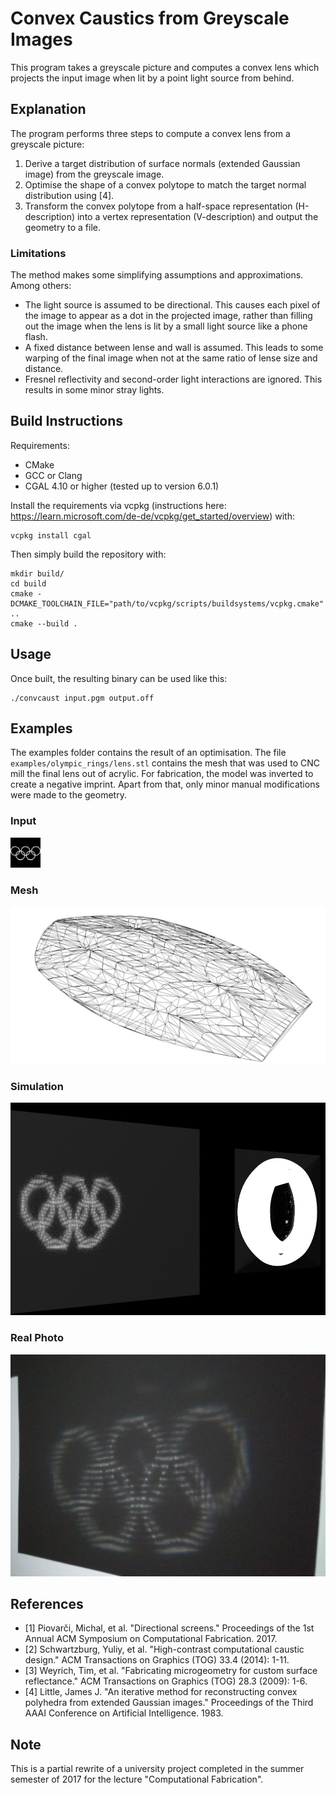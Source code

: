 # Convex Caustics from Greyscale Images

This program takes a greyscale picture and computes a convex lens which projects the input image when lit by a point light source from behind.

## Explanation

The program performs three steps to compute a convex lens from a greyscale picture:

1. Derive a target distribution of surface normals (extended Gaussian image) from the greyscale image.
2. Optimise the shape of a convex polytope to match the target normal distribution using [4].
3. Transform the convex polytope from a half-space representation (H-description) into a vertex representation (V-description) and output the geometry to a file.

### Limitations

The method makes some simplifying assumptions and approximations. Among others:
- The light source is assumed to be directional. This causes each pixel of the image to appear as a dot in the projected image, rather than filling out the image when the lens is lit by a small light source like a phone flash.
- A fixed distance between lense and wall is assumed. This leads to some warping of the final image when not at the same ratio of lense size and distance.
- Fresnel reflectivity and second-order light interactions are ignored. This results in some minor stray lights.

## Build Instructions

Requirements:
- CMake
- GCC or Clang
- CGAL 4.10 or higher (tested up to version 6.0.1)

Install the requirements via vcpkg (instructions here: https://learn.microsoft.com/de-de/vcpkg/get_started/overview) with:

    vcpkg install cgal

Then simply build the repository with:

    mkdir build/
    cd build
    cmake -DCMAKE_TOOLCHAIN_FILE="path/to/vcpkg/scripts/buildsystems/vcpkg.cmake" ..
    cmake --build .

## Usage

Once built, the resulting binary can be used like this:

    ./convcaust input.pgm output.off

## Examples

The examples folder contains the result of an optimisation. The file `examples/olympic_rings/lens.stl` contains the mesh that was used to CNC mill the final lens out of acrylic. For fabrication, the model was inverted to create a negative imprint. Apart from that, only minor manual modifications were made to the geometry.

### Input
![photo](examples/olympic_rings/input.png)

### Mesh
![photo](examples/olympic_rings/mesh.jpg)

### Simulation
![photo](examples/olympic_rings/simulation.jpg)

### Real Photo
![photo](examples/olympic_rings/photo.jpg)

## References

- [1] Piovarči, Michal, et al. "Directional screens." Proceedings of the 1st Annual ACM Symposium on Computational Fabrication. 2017.
- [2] Schwartzburg, Yuliy, et al. "High-contrast computational caustic design." ACM Transactions on Graphics (TOG) 33.4 (2014): 1-11.
- [3] Weyrich, Tim, et al. "Fabricating microgeometry for custom surface reflectance." ACM Transactions on Graphics (TOG) 28.3 (2009): 1-6.
- [4] Little, James J. "An iterative method for reconstructing convex polyhedra from extended Gaussian images." Proceedings of the Third AAAI Conference on Artificial Intelligence. 1983.

## Note

This is a partial rewrite of a university project completed in the summer semester of 2017 for the lecture "Computational Fabrication".
